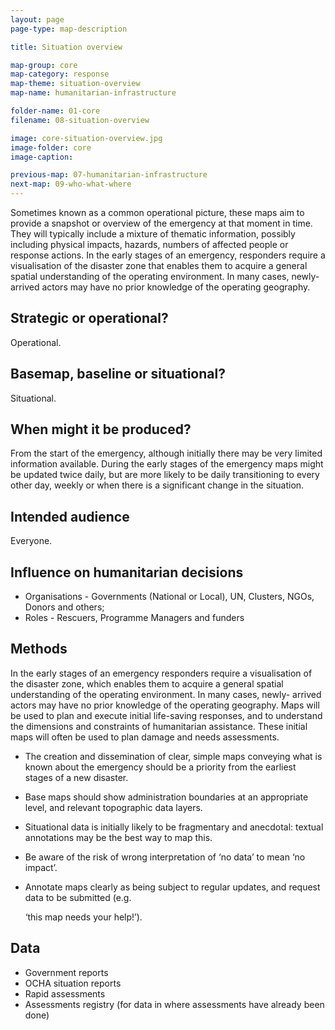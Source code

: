 ```yaml
---
layout: page
page-type: map-description

title: Situation overview

map-group: core
map-category: response
map-theme: situation-overview
map-name: humanitarian-infrastructure

folder-name: 01-core
filename: 08-situation-overview

image: core-situation-overview.jpg
image-folder: core
image-caption: 

previous-map: 07-humanitarian-infrastructure
next-map: 09-who-what-where
---
```


Sometimes known as a common operational picture, these maps aim to provide a snapshot or overview of the emergency at that moment in time. They will typically include a mixture of thematic information, possibly including physical impacts, hazards, numbers of affected people or response actions. In the early stages of an emergency, responders require a visualisation of the disaster zone that enables them to acquire a general spatial understanding of the operating environment. In many cases, newly-arrived actors may have no prior knowledge of the operating geography.

## Strategic or operational?

Operational.

## Basemap, baseline or situational?

Situational.

## When might it be produced?

From the start of the emergency, although initially there may be very limited information available. During the early stages of the emergency maps might be updated twice daily, but are more likely to be daily transitioning to every other day, weekly or when there is a significant change in the situation.

## Intended audience

Everyone.

## Influence on humanitarian decisions

* Organisations - Governments \(National or Local\), UN, Clusters, NGOs, Donors and others;
* Roles - Rescuers, Programme Managers and funders

## Methods

In the early stages of an emergency responders require a visualisation of the disaster zone, which enables them to acquire a general spatial understanding of the operating environment. In many cases, newly- arrived actors may have no prior knowledge of the operating geography. Maps will be used to plan and execute initial life-saving responses, and to understand the dimensions and constraints of humanitarian assistance. These initial maps will often be used to plan damage and needs assessments.

* The creation and dissemination of clear, simple maps conveying what is known about the emergency should be a priority from the earliest stages of a new disaster.
* Base maps should show administration boundaries at an appropriate level, and relevant topographic data layers.
* Situational data is initially likely to be fragmentary and anecdotal: textual annotations may be the best way to map this.
* Be aware of the risk of wrong interpretation of ‘no data’ to mean ‘no impact’.
* Annotate maps clearly as being subject to regular updates, and request data to be submitted \(e.g.

  ‘this map needs your help!’\).

## Data

* Government reports
* OCHA situation reports
* Rapid assessments
* Assessments registry \(for data in where assessments have already been done\)

